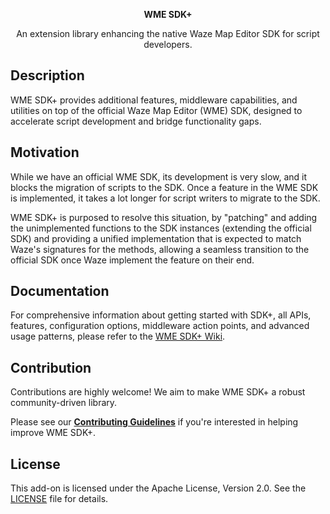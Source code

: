 <p align="center">
  <b>WME SDK+</b>
</p>

<p align="center">
  An extension library enhancing the native Waze Map Editor SDK for script developers.
</p>

## Description

WME SDK+ provides additional features, middleware capabilities, and utilities on top of the official Waze Map Editor (WME) SDK, designed to accelerate script development and bridge functionality gaps.

## Motivation

While we have an official WME SDK, its development is very slow, and it blocks the migration of scripts to the SDK. Once a feature in the WME SDK is implemented, it takes a lot longer for script writers to migrate to the SDK.

WME SDK+ is purposed to resolve this situation, by "patching" and adding the unimplemented functions to the SDK instances (extending the official SDK) and providing a unified implementation that is expected to match Waze's signatures for the methods, allowing a seamless transition to the official SDK once Waze implement the feature on their end.

## Documentation

For comprehensive information about getting started with SDK+, all APIs, features, configuration options, middleware action points, and advanced usage patterns, please refer to the [WME SDK+ Wiki](https://github.com/WazeSpace/wme-sdk-plus/wiki).

## Contribution

Contributions are highly welcome! We aim to make WME SDK+ a robust community-driven library.

Please see our [**Contributing Guidelines**](/CONTRIBUTING.md) if you're interested in helping improve WME SDK+.

## License

This add-on is licensed under the Apache License, Version 2.0. See the [LICENSE](/LICENSE) file for details.